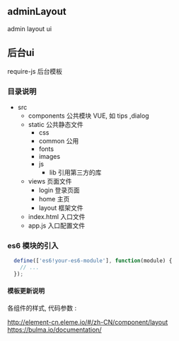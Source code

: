 ## adminLayout
admin layout ui 

## 后台ui
require-js 后台模板


### 目录说明

- src
  - components   公共模块 VUE, 如 tips ,dialog
  - static       公共静态文件
    - css
    - common   公用
    - fonts
    - images
    - js
        - lib     引用第三方的库
  - views         页面文件
    - login       登录页面
    - home        主页
    - layout     框架文件
  - index.html 入口文件
  - app.js     入口配置文件

### es6 模块的引入

```javascript
  define(['es6!your-es6-module'], function(module) {
    // ...
  });
```

#### 模板更新说明 

各组件的样式, 代码参数  :
 
http://element-cn.eleme.io/#/zh-CN/component/layout
https://bulma.io/documentation/
